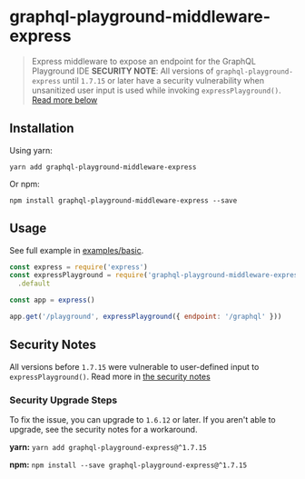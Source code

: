 # graphql-playground-middleware-express

> Express middleware to expose an endpoint for the GraphQL Playground IDE
> **SECURITY NOTE**: All versions of `graphql-playground-express` until `1.7.15` or later have a security vulnerability when unsanitized user input is used while invoking `expressPlayground()`. [Read more below](#security-notes)

## Installation

Using yarn:

```console
yarn add graphql-playground-middleware-express
```

Or npm:

```console
npm install graphql-playground-middleware-express --save
```

## Usage

See full example in [examples/basic](https://github.com/prisma/graphql-playground/tree/master/packages/graphql-playground-middleware-express/examples/basic).

```js
const express = require('express')
const expressPlayground = require('graphql-playground-middleware-express')
  .default

const app = express()

app.get('/playground', expressPlayground({ endpoint: '/graphql' }))
```

## Security Notes

All versions before `1.7.15` were vulnerable to user-defined input to `expressPlayground()`. Read more in [the security notes](https://github.com/prisma/graphql-playground/tree/master/SECURITY.md)

### Security Upgrade Steps

To fix the issue, you can upgrade to `1.6.12` or later. If you aren't able to upgrade, see the security notes for a workaround.

**yarn:**
`yarn add graphql-playground-express@^1.7.15`

**npm:**
`npm install --save graphql-playground-express@^1.7.15`
